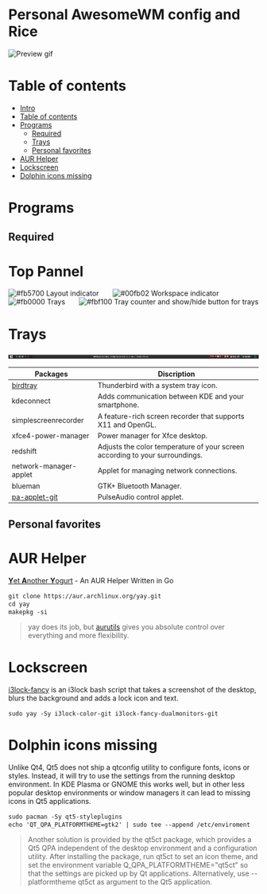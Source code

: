 Personal AwesomeWM config and Rice
==================================

![Preview gif](rice.gif?raw=true)

Table of contents
=================
<!--ts-->
   * [Intro](#personal-awesomewm-config-and-rice)
   * [Table of contents](#table-of-contents)
   * [Programs](#programs)
      * [Required](#required)
      * [Trays](#trays)
      * [Personal favorites](#personal-favorites)
   * [AUR Helper](#aur-helper)
   * [Lockscreen](#lockscreen)
   * [Dolphin icons missing](#dolphin-icons-missing)
<!--te-->

Programs
========

Required
--------

Top Pannel
==========

![#fb5700](https://placehold.it/15/fb5700/000000?text=+) Layout indicator
&nbsp;&nbsp;&nbsp;&nbsp;&nbsp;
![#00fb02](https://placehold.it/15/00fb02/000000?text=+) Workspace indicator
&nbsp;&nbsp;&nbsp;&nbsp;&nbsp;
![#fb0000](https://placehold.it/15/fb0000/000000?text=+) Trays
&nbsp;&nbsp;&nbsp;&nbsp;&nbsp;
![#fbf100](https://placehold.it/15/fbf100/000000?text=+) Tray counter and show/hide button for trays


Trays
=====
![Screenshot of trays](tray.png)

| Packages |Discription|
|---|---|
|[birdtray](https://github.com/gyunaev/birdtray)|Thunderbird with a system tray icon.|
|kdeconnect|Adds communication between KDE and your smartphone.|
|simplescreenrecorder|A feature-rich screen recorder that supports X11 and OpenGL.|
|xfce4-power-manager|Power manager for Xfce desktop.|
|redshift|Adjusts the color temperature of your screen according to your surroundings.|
|network-manager-applet|Applet for managing network connections.|
|blueman|GTK+ Bluetooth Manager.|
|[pa-applet-git](https://github.com/fernandotcl/pa-applet)|PulseAudio control applet.|


Personal favorites
------------------

AUR Helper
==========
[**Y**et **A**nother **Y**ogurt](https://github.com/Jguer/yay) - An AUR Helper Written in Go
```
git clone https://aur.archlinux.org/yay.git
cd yay
makepkg -si
```
> yay does its job, but [aurutils](https://github.com/AladW/aurutils) gives you absolute control over everything and more flexibility.


Lockscreen
==========
[i3lock-fancy](https://github.com/meskarune/i3lock-fancy) is an i3lock bash script that takes a screenshot of the desktop, blurs the background and adds a lock icon and text.
```
sudo yay -Sy i3lock-color-git i3lock-fancy-dualmonitors-git
```


Dolphin icons missing
=====================
Unlike Qt4, Qt5 does not ship a qtconfig utility to configure fonts, icons or styles. Instead, it will try to use the settings from the running desktop environment. In KDE Plasma or GNOME this works well, but in other less popular desktop environments or window managers it can lead to missing icons in Qt5 applications.
```
sudo pacman -Sy qt5-styleplugins  
echo 'QT_QPA_PLATFORMTHEME=gtk2' | sudo tee --append /etc/enviroment
```
> Another solution is provided by the qt5ct package, which provides a Qt5 QPA independent of the desktop environment and a configuration utility. After installing the package, run qt5ct to set an icon theme, and set the environment variable Q\_QPA\_PLATFORMTHEME="qt5ct" so that the settings are picked up by Qt applications. Alternatively, use --platformtheme qt5ct as argument to the Qt5 application. 
